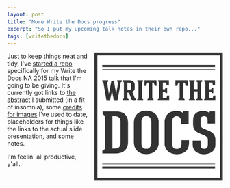 ```yaml
---
layout: post
title: "More Write the Docs progress"
excerpt: "So I put my upcoming talk notes in their own repo..."
tags: [writethedocs]
---
```


<img src="/images/write-the-docs-logo.png" alt="Write the Docs logo" style="float:right;PADDING-LEFT: 10px;PADDING-BOTTOM: 10px" width="300"> Just to keep things neat and tidy, I've [started a repo](https://github.com/gaylin/WriteTheDocsNA2015) specifically for my Write the Docs NA 2015 talk that I'm going to be giving. It's currently got links to [the abstract](http://www.writethedocs.org//conf/na/2015/speakers/#speaker-gwalli) I submitted (in a fit of insomnia), some [credits for images](https://github.com/gaylin/WriteTheDocsNA2015/blob/master/credits.md) I've used to date, placeholders for things like the links to the actual slide presentation, and some notes.

I'm feelin' all productive, y'all.
